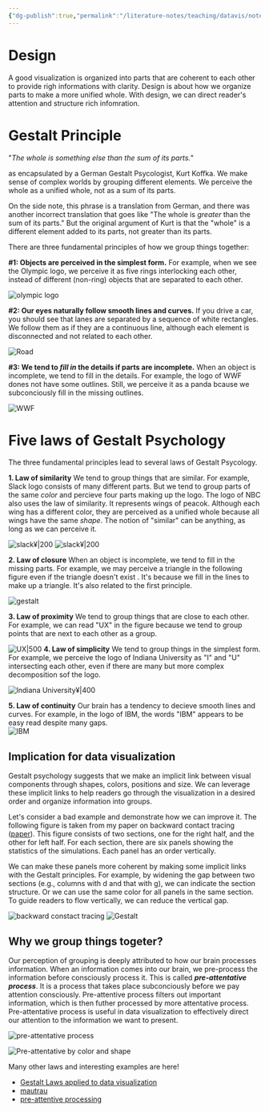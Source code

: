 ```yaml
---
{"dg-publish":true,"permalink":"/literature-notes/teaching/datavis/note/design-data-vis/","dgHomeLink":true,"dgPassFrontmatter":false}
---
```



# Design
A good visualization is organized into parts that are coherent to each other to provide righ informations with clarity.  Design is about how we organize parts to make a more unified whole. With design, we can direct reader's attention and structure rich infomration. 

# Gestalt Principle 

"*The whole is something else than the sum of its parts.*" 

as encapsulated by a German Gestalt Psycologist, Kurt Koffka. We make sense of complex worlds by grouping different elements. We perceive the whole as a unified whole, not as a sum of its parts. 

On the side note, this phrase is a translation from German, and there was another incorrect translation that goes like "The whole is *greater* than the sum of its parts." But the original argument of Kurt is that the "whole" is a different element added to its parts, not greater than its parts.  

There are three fundamental principles of how we group things together:

**#1: Objects are perceived in the simplest form.**
For example, when we see the Olympic logo, we perceive it as five rings interlocking each other, instead of different (non-ring) objects that are separated to each other. 

![olympic logo](https://upload.wikimedia.org/wikipedia/commons/thumb/5/55/Olympic_rings_with_transparent_rims.svg/2560px-Olympic_rings_with_transparent_rims.svg.png)


**#2: Our eyes naturally follow smooth lines and curves.** 
If you drive a car, you should see that lanes are separated by a sequence of white rectangles. We follow them as if they are a continuous line, although each element is disconnected and not related to each other. 

![Road](https://bloximages.newyork1.vip.townnews.com/santafenewmexican.com/content/tncms/assets/v3/editorial/2/ab/2ab36ee8-7d4c-11eb-a7a1-2f768ea3d73e/60417f4d3e2d7.image.jpg?resize=554%2C500)

**#3: We tend to *fill in* the details if parts are incomplete.**
When an object is incomplete, we tend to fill in the details. For example, the logo of WWF dones not have some outlines. Still, we perceive it as a panda bcause we subconciously fill in the missing outlines. 

![WWF](https://uploads.toptal.io/blog/image/125750/toptal-blog-image-1522045535498-3cfb27ba5cf1188777b80c9ea2f652b2.png)


# Five laws of Gestalt Psychology
The three fundamental principles lead to several laws of Gestalt Psycology. 

**1. Law of similarity** 
We tend to group things that are similar. For example, Slack logo consists of many different parts. But we tend to group parts of the same *color* and percieve four parts making up the logo. The logo of NBC also uses the law of similarity. It represents wings of peacok. Although each wing has a different color, they are perceived as a unified whole because all wings have the same *shape*. The notion of "similar" can be anything, as long as we can perceive it. 

![slack¥|200](https://orangecounty.aiga.org/wp-content/uploads/2021/05/slack-logo.png)   ![slack¥|200](https://upload.wikimedia.org/wikipedia/commons/thumb/8/8d/NBC_2013_%28flat_version%29.svg/1200px-NBC_2013_%28flat_version%29.svg.png)

**2. Law of closure**
When an object is incomplete, we tend to fill in the missing parts. For example, we may perceive a triangle in the following figure even if the triangle doesn't exist . It's because we fill in the lines to make up a triangle. It's also related to the first principle. 

![gestalt](https://miro.medium.com/max/1400/1*i00fI96rVsxN4Tw-fHaHcQ.png)

**3. Law of proximity**
We tend to group things that are close to each other. For example, we can read "UX" in the figure because we tend to group points that are next to each other as a group.

![UX|500](https://encrypted-tbn0.gstatic.com/images?q=tbn:ANd9GcTTB4CvVVrZslw5k0VedxytCqjwC7mFa2n0QQ&usqp=CAU)
**4. Law of simplicity**
We tend to group things in the simplest form. For example, we perceive the logo of Indiana University as "I" and "U" intersecting each other, even if there are many but more complex decomposition sof the logo.

![Indiana University¥|400](https://i.pinimg.com/736x/e6/0a/07/e60a07442ff285a78a3b95c018967d9b.jpg)


**5. Law of continuity** 
Our brain has a tendency to decieve smooth lines and curves. For example, in the logo of IBM, the words "IBM" appears to be easy read despite many gaps.   
![IBM](https://www.neurosciencemarketing.com/wp-content/uploads/2017/03/IBM.jpg)

## Implication for data visualization
Gestalt psychology suggests that we make an implicit link between visual components through shapes, colors, positions and size. We can leverage these implicit links to help readers go through the visualization in a desired order and organize information into groups. 

Let's consider a bad example and demonstrate how we can improve it. The following figure is taken from my paper on backward contact tracing ([paper](https://www.nature.com/articles/s41567-021-01187-2)). This figure consists of two sections, one for the right half, and the other for left half. For each section, there are six panels showing the statistics of the simulations. Each panel has an order vertically. 

We can make these panels more coherent by making some implicit links with the Gestalt principles. For example, by widening the gap between two sections (e.g., columns with d and that with g), we can indicate the section structure. Or we can use the same color for all panels in the same section. To guide readers to flow vertically, we can reduce the vertical gap. 

![backward constact tracing](https://media.springernature.com/full/springer-static/image/art%3A10.1038%2Fs41567-021-01187-2/MediaObjects/41567_2021_1187_Fig3_HTML.png?as=webp)
![Gestalt](https://cdn-images-1.medium.com/max/1024/1*C9XapvVFAhF4DHXXf2TUuA.jpeg)

## Why we group things togeter?
Our perception of grouping is deeply attributed to how our brain processes information. When an information comes into our brain, we pre-process the information before consciously process it. This is called ***pre-attentative process***. It is a process that takes place subconciously before we pay attention consciously. Pre-attentive process filters out important information, which is then futher processed by more attentative process. Pre-attentative process is useful in data visualization to effectively direct our attention to the information we want to present.

![pre-attentative process](https://infovis-wiki.net/w/images/6/6a/Preattentive_4.JPG)

![Pre-attentative by color and shape](https://humansofdata.atlan.com/wp-content/uploads/2019/07/preattentive-processing.png)


Many other laws and interesting examples are here!
- [Gestalt Laws applied to data visualization](http://daydreamingnumbers.com/concepts/gestalt-laws-data-visualization/)
- [mautrau](https://muatrau.com/which-gestalt-principles-is-applied-when-we-perceive-objects-which-are-near-each-other-to-belong-together#gestalt-principle-proximity)
- [pre-attentive processing](https://uxplanet.org/preattentive-processing-and-design-e59eba74373e)